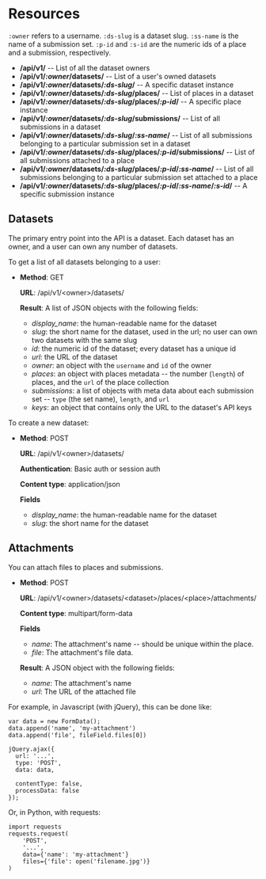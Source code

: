 Resources
=========

`:owner` refers to a username. `:ds-slug` is a dataset slug. `:ss-name` is the
name of a submission set. `:p-id` and `:s-id` are the numeric ids of a place
and a submission, respectively.

  * **/api/v1/** -- List of all the dataset owners
  * **/api/v1/*:owner*/datasets/** -- List of a user's owned datasets
  * **/api/v1/*:owner*/datasets/*:ds-slug*/** -- A specific dataset instance
  * **/api/v1/*:owner*/datasets/*:ds-slug*/places/** -- List of places in a
    dataset
  * **/api/v1/*:owner*/datasets/*:ds-slug*/places/*:p-id*/** -- A specific
    place instance
  * **/api/v1/*:owner*/datasets/*:ds-slug*/submissions/** -- List of all
    submissions in a dataset
  * **/api/v1/*:owner*/datasets/*:ds-slug*/*:ss-name*/** -- List of all
    submissions belonging to a particular submission set in a dataset
  * **/api/v1/*:owner*/datasets/*:ds-slug*/places/*:p-id*/submissions/** --
    List of all submissions attached to a place
  * **/api/v1/*:owner*/datasets/*:ds-slug*/places/*:p-id*/*:ss-name*/** -- List
    of all submissions belonging to a particular submission set attached to a
    place
  * **/api/v1/*:owner*/datasets/*:ds-slug*/places/*:p-id*/*:ss-name*/*:s-id*/**
    -- A specific submission instance

Datasets
--------

The primary entry point into the API is a dataset. Each dataset has an owner,
and a user can own any number of datasets.

To get a list of all datasets belonging to a user:

  * **Method**: GET

    **URL**: /api/v1/&lt;owner&gt;/datasets/

    **Result**: A list of JSON objects with the following fields:

      * *display_name*: the human-readable name for the dataset
      * *slug*: the short name for the dataset, used in the url; no user can
        own two datasets with the same slug
      * *id*: the numeric id of the dataset; every dataset has a unique id
      * *url*: the URL of the dataset
      * *owner*: an object with the `username` and `id` of the owner
      * *places*: an object with places metadata -- the number (`length`) of
        places, and the `url` of the place collection
      * *submissions*: a list of objects with meta data about each submission
        set -- `type` (the set name), `length`, and `url`
      * *keys*: an object that contains only the URL to the dataset's API keys

To create a new dataset:

  * **Method**: POST

    **URL**: /api/v1/&lt;owner&gt;/datasets/

    **Authentication**: Basic auth or session auth

    **Content type**: application/json

    **Fields**
      * *display_name*: the human-readable name for the dataset
      * *slug*: the short name for the dataset


Attachments
-----------

You can attach files to places and submissions.

  * **Method**: POST

    **URL**: /api/v1/&lt;owner&gt;/datasets/&lt;dataset&gt;/places/&lt;place&gt;/attachments/

    **Content type**: multipart/form-data

    **Fields**
      * *name*: The attachment's name -- should be unique within the place.
      * *file*: The attachment's file data.

    **Result**: A JSON object with the following fields:
      * *name*: The attachment's name
      * *url*: The URL of the attached file

For example, in Javascript (with jQuery), this can be done like:

    var data = new FormData();
    data.append('name', 'my-attachment')
    data.append('file', fileField.files[0])

    jQuery.ajax({
      url: '...',
      type: 'POST',
      data: data,

      contentType: false,
      processData: false
    });

Or, in Python, with requests:

    import requests
    requests.request(
        'POST',
        '...',
        data={'name': 'my-attachment'}
        files={'file': open('filename.jpg')}
    )
